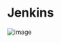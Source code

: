 # Jenkins
![image](https://github.com/Deepak11python/Jenkins/assets/49120748/8d17237a-1e5d-4dbc-aabf-71586b82873e)
